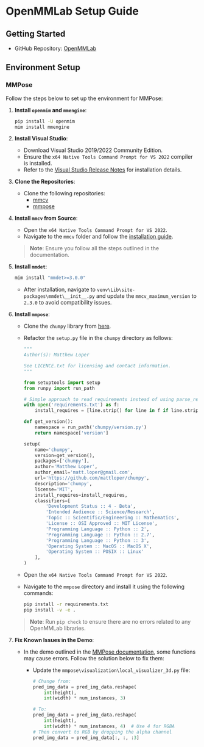 # OpenMMLab Setup Guide

## Getting Started

- GitHub Repository: [OpenMMLab](https://github.com/open-mmlab)

## Environment Setup

### MMPose

Follow the steps below to set up the environment for MMPose:

1. **Install `openmim` and `mmengine`**:

   ```bash
   pip install -U openmim
   mim install mmengine
   ```

2. **Install Visual Studio**:

   - Download Visual Studio 2019/2022 Community Edition.
   - Ensure the `x64 Native Tools Command Prompt for VS 2022` compiler is installed.
   - Refer to the [Visual Studio Release Notes](https://learn.microsoft.com/en-us/visualstudio/releases/2019/history#installing-an-earlier-release) for installation details.

3. **Clone the Repositories**:

   - Clone the following repositories:
     - [mmcv](https://github.com/open-mmlab/mmcv)
     - [mmpose](https://github.com/open-mmlab/mmpose)

4. **Install `mmcv` from Source**:

   - Open the `x64 Native Tools Command Prompt for VS 2022`.
   - Navigate to the `mmcv` folder and follow the [installation guide](https://mmcv.readthedocs.io/en/latest/get_started/build.html).

   > **Note**: Ensure you follow all the steps outlined in the documentation.

5. **Install `mmdet`**:

   ```bash
   mim install "mmdet>=3.0.0"
   ```

   - After installation, navigate to `venv\Lib\site-packages\mmdet\__init__.py` and update the `mmcv_maximum_version` to `2.3.0` to avoid compatibility issues.

6. **Install `mmpose`**:

   - Clone the `chumpy` library from [here](https://github.com/mattloper/chumpy).
   - Refactor the `setup.py` file in the `chumpy` directory as follows:

     ```python
     """
     Author(s): Matthew Loper

     See LICENCE.txt for licensing and contact information.
     """

     from setuptools import setup
     from runpy import run_path

     # Simple approach to read requirements instead of using parse_requirements
     with open('requirements.txt') as f:
         install_requires = [line.strip() for line in f if line.strip() and not line.startswith('#')]

     def get_version():
         namespace = run_path('chumpy/version.py')
         return namespace['version']

     setup(
         name='chumpy',
         version=get_version(),
         packages=['chumpy'],
         author='Matthew Loper',
         author_email='matt.loper@gmail.com',
         url='https://github.com/mattloper/chumpy',
         description='chumpy',
         license='MIT',
         install_requires=install_requires,
         classifiers=[
             'Development Status :: 4 - Beta',
             'Intended Audience :: Science/Research',
             'Topic :: Scientific/Engineering :: Mathematics',
             'License :: OSI Approved :: MIT License',
             'Programming Language :: Python :: 2',
             'Programming Language :: Python :: 2.7',
             'Programming Language :: Python :: 3',
             'Operating System :: MacOS :: MacOS X',
             'Operating System :: POSIX :: Linux'
         ],
     )
     ```

   - Open the `x64 Native Tools Command Prompt for VS 2022`.
   - Navigate to the `mmpose` directory and install it using the following commands:

     ```bash
     pip install -r requirements.txt
     pip install -v -e .
     ```

   > **Note**: Run `pip check` to ensure there are no errors related to any OpenMMLab libraries.

7. **Fix Known Issues in the Demo**:

   - In the demo outlined in the [MMPose documentation](https://mmpose.readthedocs.io/en/latest/guide_to_framework.html), some functions may cause errors. Follow the solution below to fix them:

     - Update the `mmpose\visualization\local_visualizer_3d.py` file:

       ```python
       # Change from:
       pred_img_data = pred_img_data.reshape(
           int(height),
           int(width) * num_instances, 3)

       # To:
       pred_img_data = pred_img_data.reshape(
           int(height),
           int(width) * num_instances, 4)  # Use 4 for RGBA
       # Then convert to RGB by dropping the alpha channel
       pred_img_data = pred_img_data[:, :, :3]
       ```